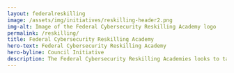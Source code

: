 ```yaml
---
layout: federalreskilling
image: /assets/img/initiatives/reskilling-header2.png
img-alt: Image of the Federal Cybersecurity Reskilling Academy logo
permalink: /reskilling/
title: Federal Cybersecurity Reskilling Academy
hero-text: Federal Cybersecurity Reskilling Academy
hero-byline: Council Initiative
description: The Federal Cybersecurity Reskilling Academies looks to take two cohorts of 20 to 25 current federal employees from both the information technology occupations and non-information technology occupations and training them to be entry level Incident Response Analysts, Cyber Defense Analysts, Digital Forensic Analysts, or Security Operations Center (SOC) Analysts. These academies are modeled after the highly successful cybersecurity training initiatives launched in the United Kingdom and Australian governments.
---
```

